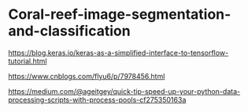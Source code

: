 # Coral-reef-image-segmentation-and-classification
https://blog.keras.io/keras-as-a-simplified-interface-to-tensorflow-tutorial.html

https://www.cnblogs.com/flyu6/p/7978456.html

https://medium.com/@ageitgey/quick-tip-speed-up-your-python-data-processing-scripts-with-process-pools-cf275350163a
